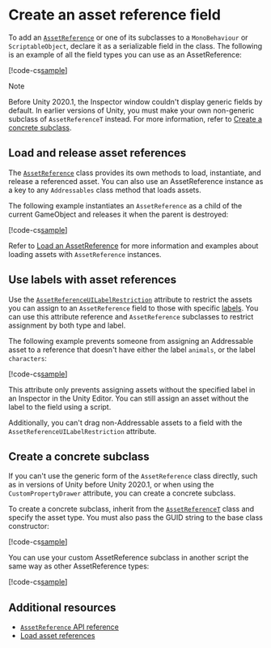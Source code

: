 # Create an asset reference field

To add an [`AssetReference`](xref:UnityEngine.AddressableAssets.AssetReference) or one of its subclasses to a `MonoBehaviour` or `ScriptableObject`, declare it as a serializable field in the class. The following is an example of all the field types you can use as an AssetReference:

[!code-cs[sample](../Tests/Editor/DocExampleCode/DeclaringReferences.cs#doc_DeclaringReferences)]

> [!NOTE]
> Before Unity 2020.1, the Inspector window couldn't display generic fields by default. In earlier versions of Unity, you must make your own non-generic subclass of `AssetReferenceT` instead. For more information, refer to [Create a concrete subclass](#create-a-concrete-subclass).

## Load and release asset references

The [`AssetReference`](xref:UnityEngine.AddressableAssets.AssetReference) class provides its own methods to load, instantiate, and release a referenced asset. You can also use an AssetReference instance as a key to any `Addressables` class method that loads assets.

The following example instantiates an `AssetReference` as a child of the current GameObject and releases it when the parent is destroyed:

[!code-cs[sample](../Tests/Editor/DocExampleCode/InstantiateReference.cs#doc_InstantiateReference)]

Refer to [Load an AssetReference](LoadingAssetReferences.md) for more information and examples about loading assets with `AssetReference` instances.

## Use labels with asset references

Use the [`AssetReferenceUILabelRestriction`](xref:UnityEngine.AssetReferenceUILabelRestriction) attribute to restrict the assets you can assign to an `AssetReference` field to those with specific [labels](Labels.md). You can use this attribute reference and `AssetReference` subclasses to restrict assignment by both type and label.

The following example prevents someone from assigning an Addressable asset to a reference that doesn't have either the label `animals`, or the label `characters`:

[!code-cs[sample](../Tests/Editor/DocExampleCode/DeclaringReferences.cs#doc_RestrictionAttribute)]

This attribute only prevents assigning assets without the specified label in an Inspector in the Unity Editor. You can still assign an asset without the label to the field using a script.

Additionally, you can't drag non-Addressable assets to a field with the `AssetReferenceUILabelRestriction` attribute.

## Create a concrete subclass

If you can't use the generic form of the `AssetReference` class directly, such as in versions of Unity before Unity 2020.1, or when using the `CustomPropertyDrawer` attribute, you can create a concrete subclass.

To create a concrete subclass, inherit from the [`AssetReferenceT`](xref:UnityEngine.AddressableAssets.AssetReferenceT`1) class and specify the asset type. You must also pass the GUID string to the base class constructor:

[!code-cs[sample](../Tests/Editor/DocExampleCode/DeclaringReferences.cs#doc_ConcreteSubclass)]


You can use your custom AssetReference subclass in another script the same way as other AssetReference types:

[!code-cs[sample](../Tests/Editor/DocExampleCode/DeclaringReferences.cs#doc_UseConcreteSubclass)]

## Additional resources

* [`AssetReference` API reference](xref:UnityEngine.AddressableAssets.AssetReference)
* [Load asset references](LoadingAssetReferences.md)